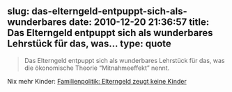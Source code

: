 slug: das-elterngeld-entpuppt-sich-als-wunderbares
date: 2010-12-20 21:36:57
title: Das Elterngeld entpuppt sich als wunderbares Lehrstück für das, was...
type: quote
---

> Das Elterngeld entpuppt sich als wunderbares Lehrstück für das, was die ökonomische Theorie “Mitnahmeeffekt” nennt.

Nix mehr Kinder: [Familienpolitik: Elterngeld zeugt keine Kinder](http://www.faz.net/s/Rub0E9EEF84AC1E4A389A8DC6C23161FE44/Doc~E85AADD968DBE4185BB814F4D02C9101D~ATpl~Ecommon~Scontent.html)
